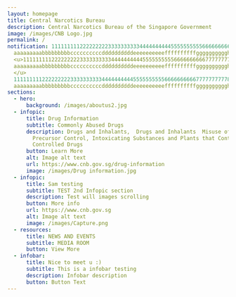 ```yaml
---
layout: homepage
title: Central Narcotics Bureau
description: Central Narcotics Bureau of the Singapore Government
image: /images/CNB Logo.jpg
permalink: /
notification: 11111111122222222233333333334444444444555555555566666666667777777777888888888899999999990000000000
  aaaaaaaaabbbbbbbbbccccccccccddddddddddeeeeeeeeeeffffffffffgggggggggghhhhhhhhhhiiiiiiiiiijjjjjjjjjj
  <u>11111111122222222233333333334444444444555555555566666666667777777777888888888899999999990000000000
  aaaaaaaaabbbbbbbbbccccccccccddddddddddeeeeeeeeeeffffffffffgggggggggghhhhhhhhhhiiiiiiiiiijjjjjjjjjj
  </u>
  11111111122222222233333333334444444444555555555566666666667777777777888888888899999999990000000000
  aaaaaaaaabbbbbbbbbccccccccccddddddddddeeeeeeeeeeffffffffffgggggggggghhhhhhhhhhiiiiiiiiiijjjjjjjjjj
sections:
  - hero:
      background: /images/aboutus2.jpg
  - infopic:
      title: Drug Information
      subtitle: Commonly Abused Drugs
      description: Drugs and Inhalants,  Drugs and Inhalants  Misuse of Drugs Act,
        Precursor Control, Intoxicating Substances and Plants that Contain
        Controlled Drugs
      button: Learn More
      alt: Image alt text
      url: https://www.cnb.gov.sg/drug-information
      image: /images/Drug information.jpg
  - infopic:
      title: Sam testing
      subtitle: TEST 2nd Infopic section
      description: Test will images scrolling
      button: More info
      url: https://www.cnb.gov.sg
      alt: Image alt text
      image: /images/Capture.png
  - resources:
      title: NEWS AND EVENTS
      subtitle: MEDIA ROOM
      button: View More
  - infobar:
      title: Nice to meet u :)
      subtitle: This is a infobar testing
      description: Infobar description
      button: Button Text
---
```

